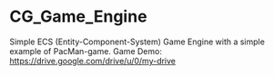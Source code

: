 # CG_Game_Engine
Simple ECS (Entity-Component-System) Game Engine with a simple example of PacMan-game. 
Game Demo: https://drive.google.com/drive/u/0/my-drive
